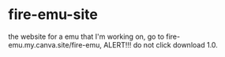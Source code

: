 # fire-emu-site
the website for a emu that I'm working on, 
go to fire-emu.my.canva.site/fire-emu, ALERT!!! do not click download 1.0.
